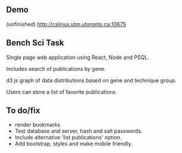 ## Demo

(unfinished)
http://cslinux.utm.utoronto.ca:10675

## Bench Sci Task

Single page web application using React, Node and PSQL. <br />

Includes search of publications by gene. <br />

d3.js graph of data distributions based on gene and technique group. <br />

Users can store a list of favorite publications <br />

## To do/fix
- render bookmarks
- Test database and server, hash and salt passwords.
- Include alternative 'list publications' option.
- Add bootstrap, styles and make mobile friendly.
